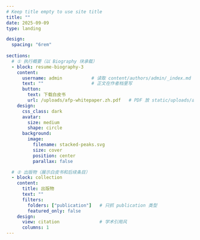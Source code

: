 ```yaml
---
# Keep title empty to use site title
title: ""
date: 2025-09-09
type: landing

design:
  spacing: "6rem"
  
sections:
  # ① 执行概要（以 Biography 块承载）  
  - block: resume-biography-3
    content:
      username: admin           # 读取 content/authors/admin/_index.md
      text: ""                  # 正文在作者档里写
      button:
        text: 下载白皮书
        url: /uploads/afp-whitepaper.zh.pdf   # PDF 放 static/uploads/afp-whitepaper.zh.pdf
    design:
      css_class: dark
      avatar:
        size: medium
        shape: circle
      background:
        image:
          filename: stacked-peaks.svg
          size: cover
          position: center
          parallax: false

  # ② 出版物（展示白皮书和后续条目）
  - block: collection
    content:
      title: 出版物
      text: ""
      filters:
        folders: ["publication"]   # 只抓 publication 类型
        featured_only: false
    design:
      view: citation               # 学术引用风
      columns: 1
---
```


